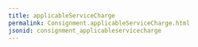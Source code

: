 ```yaml
---
title: applicableServiceCharge
permalink: Consignment.applicableServiceCharge.html
jsonid: consignment_applicableservicecharge
---
```

